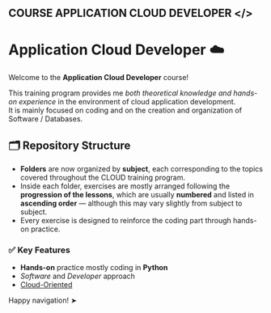 ## COURSE APPLICATION CLOUD DEVELOPER </>

# Application Cloud Developer ☁️

Welcome to the **Application Cloud Developer** course!

This training program provides me *both theoretical knowledge and hands-on experience* in the environment of cloud application development.  
It is mainly focused on coding and on the creation and organization of Software / Databases.

## 🗂 Repository Structure  

- **Folders** are now organized by **subject**, each corresponding to the topics covered throughout the CLOUD training program.  
- Inside each folder, exercises are mostly arranged following the **progression of the lessons**, which are usually **numbered** and listed in **ascending order** — although this may vary slightly from subject to subject.  
- Every exercise is designed to reinforce the coding part through hands-on practice.

### ✅ Key Features  

- **Hands-on** practice mostly coding in **Python**  
- *Software* and *Developer* approach  
- <u>Cloud-Oriented</u>  

Happy navigation! ➤
